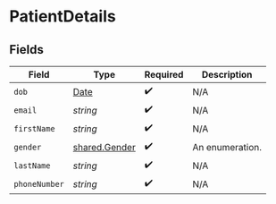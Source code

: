 # PatientDetails


## Fields

| Field                                                                                         | Type                                                                                          | Required                                                                                      | Description                                                                                   |
| --------------------------------------------------------------------------------------------- | --------------------------------------------------------------------------------------------- | --------------------------------------------------------------------------------------------- | --------------------------------------------------------------------------------------------- |
| `dob`                                                                                         | [Date](https://developer.mozilla.org/en-US/docs/Web/JavaScript/Reference/Global_Objects/Date) | :heavy_check_mark:                                                                            | N/A                                                                                           |
| `email`                                                                                       | *string*                                                                                      | :heavy_check_mark:                                                                            | N/A                                                                                           |
| `firstName`                                                                                   | *string*                                                                                      | :heavy_check_mark:                                                                            | N/A                                                                                           |
| `gender`                                                                                      | [shared.Gender](../../models/shared/gender.md)                                                | :heavy_check_mark:                                                                            | An enumeration.                                                                               |
| `lastName`                                                                                    | *string*                                                                                      | :heavy_check_mark:                                                                            | N/A                                                                                           |
| `phoneNumber`                                                                                 | *string*                                                                                      | :heavy_check_mark:                                                                            | N/A                                                                                           |